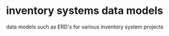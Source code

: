 inventory systems data models
=============================

data models such as ERD's for various inventory system projects
